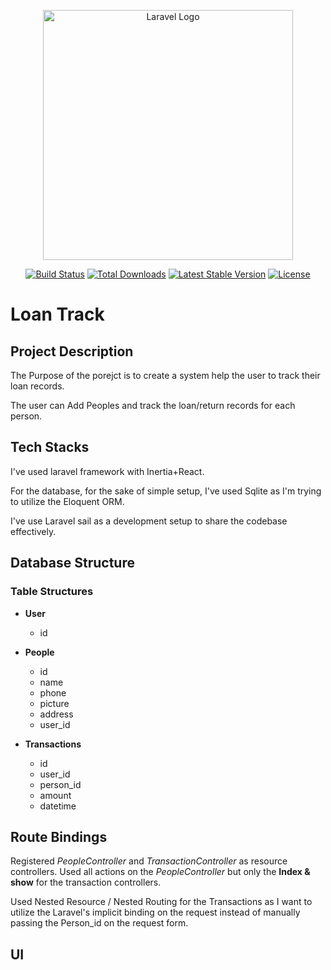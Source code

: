 <p align="center"><a href="https://laravel.com" target="_blank"><img src="https://raw.githubusercontent.com/laravel/art/master/logo-lockup/5%20SVG/2%20CMYK/1%20Full%20Color/laravel-logolockup-cmyk-red.svg" width="400" alt="Laravel Logo"></a></p>

<p align="center">
<a href="https://github.com/laravel/framework/actions"><img src="https://github.com/laravel/framework/workflows/tests/badge.svg" alt="Build Status"></a>
<a href="https://packagist.org/packages/laravel/framework"><img src="https://img.shields.io/packagist/dt/laravel/framework" alt="Total Downloads"></a>
<a href="https://packagist.org/packages/laravel/framework"><img src="https://img.shields.io/packagist/v/laravel/framework" alt="Latest Stable Version"></a>
<a href="https://packagist.org/packages/laravel/framework"><img src="https://img.shields.io/packagist/l/laravel/framework" alt="License"></a>
</p>


# Loan Track

## Project Description
The Purpose of the porejct is to create a system help the user to track their loan records.

The user can Add Peoples and track the loan/return records for each person.

## Tech Stacks

I've used laravel framework with Inertia+React.

For the database, for the sake of simple setup, I've used Sqlite as I'm trying to utilize the Eloquent ORM.

I've use Laravel sail as a development setup to share the codebase effectively.

## Database Structure
### Table Structures

- **User**
    - id

- **People**
    - id
    - name
    - phone
    - picture
    - address
    - user_id

- **Transactions**
    - id
    - user_id
    - person_id
    - amount
    - datetime


## Route Bindings

Registered *PeopleController* and *TransactionController* as resource controllers.
Used all actions on the *PeopleController* but only the **Index & show** for the transaction controllers.

Used Nested Resource / Nested Routing for the Transactions as I want  to utilize the Laravel's implicit binding on the request instead of manually passing the Person_id on the request form.


## UI
